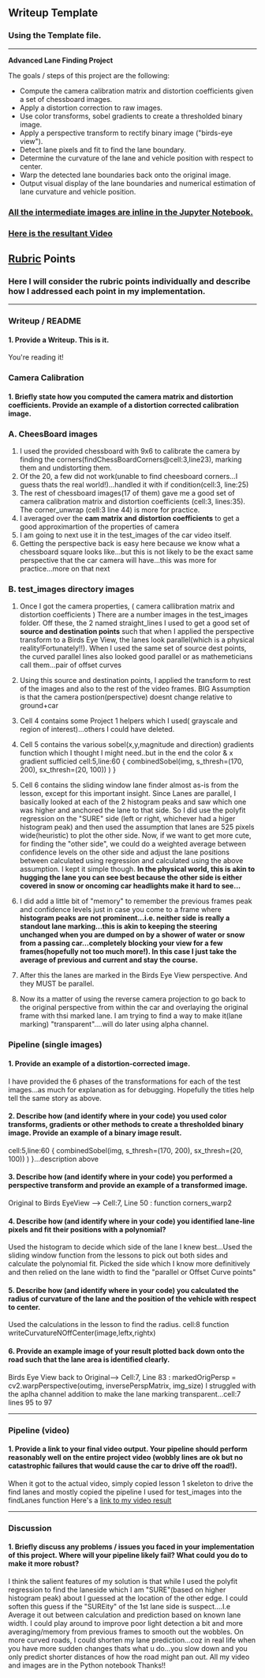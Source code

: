 ## Writeup Template

### Using the Template file.

---

**Advanced Lane Finding Project**

The goals / steps of this project are the following:

* Compute the camera calibration matrix and distortion coefficients given a set of chessboard images.
* Apply a distortion correction to raw images.
* Use color transforms, sobel gradients to create a thresholded binary image.
* Apply a perspective transform to rectify binary image ("birds-eye view").
* Detect lane pixels and fit to find the lane boundary.
* Determine the curvature of the lane and vehicle position with respect to center.
* Warp the detected lane boundaries back onto the original image.
* Output visual display of the lane boundaries and numerical estimation of lane curvature and vehicle position.

[//]: # (Image References)

### [All the intermediate images are inline in the Jupyter Notebook.](https://github.com/paragrt/SelfDrivingCARND/tree/master/CarND-Advanced-Lane-Lines/P_Adv.ipynb)
### [Here is the resultant Video](https://github.com/paragrt/SelfDrivingCARND/tree/master/CarND-Advanced-Lane-Lines/videos/pv1.mp4)

## [Rubric](https://review.udacity.com/#!/rubrics/571/view) Points

### Here I will consider the rubric points individually and describe how I addressed each point in my implementation.  

---

### Writeup / README

#### 1. Provide a Writeup. This is it.

You're reading it!

### Camera Calibration

#### 1. Briefly state how you computed the camera matrix and distortion coefficients. Provide an example of a distortion corrected calibration image.

### A. CheesBoard images
1. I used the provided chessboard with 9x6 to calibrate the camera by finding the corners(findChessBoardCorners@cell:3,line23), marking them and undistorting them.
2. Of the 20, a few did not work(unable to find cheesboard corners...I guess thats the real world!)...handled it with if condition(cell:3, line:25)
3. The rest of chessboard images(17 of them) gave me a good set of camera calibration matrix and distortion coefficients (cell:3, lines:35). The corner_unwrap (cell:3 line 44) is more for practice.
4. I averaged over the <b>cam matrix and distortion coefficients</b> to get a good approximartion of the properties of camera
5. I am going to next use it in the test_images of the car video itself.
6. Getting the perspective back is easy here because we know what a chessboard square looks like...but this is not likely to be the exact same perspective that the car camera will have...this was more for practice...more on that next

### B. test_images directory images
1. Once I got the camera properties, ( camera callibration matrix and distortion coefficients ) There are a number images in the test_images folder. Off these, the 2 named straight_lines I used to get a good set of <b>source and destination points</b> such that when I applied the perspective transform to a Birds Eye View, the lanes look parallel(which is a physical reality!Fortunately!!). When I used the same set of source dest points, the curved parallel lines also looked good parallel or as mathemeticians call them...pair of offset curves
2. Using this source and destination points, I applied the transform to rest of the images and also to the rest of the video frames. BIG Assumption is that the camera postion(perspective) doesnt change relative to ground+car 
3. Cell 4 contains some Project 1 helpers which I used( grayscale and region of interest)...others I could have deleted.
4. Cell 5 contains the various sobel(x,y,magnitude and direction) gradients function which I thought I might need..but in the end the color & x gradient sufficied cell:5,line:60 { combinedSobel(img, s_thresh=(170, 200), sx_thresh=(20, 100)) ) }

5. Cell 6 contains the sliding window lane finder almost as-is from the lesson, except for this important insight. Since Lanes are parallel, I basically looked at each of the 2 histogram peaks and saw which one was higher and anchored the lane to that side. So I did use the polyfit regression on the "SURE" side (left or right, whichever had a higer histogram peak) and then used the assumption that lanes are 525 pixels wide(heuristic) to plot the other side. Now, if we want to get more cute, for finding the "other side", we could do a weighted average between confidence levels on the other side and adjust the lane positions between calculated using regression and calculated using the above assumption. I kept it simple though. <b>In the physical world, this is akin to hugging the lane you can see best because the other side is either covered in snow or oncoming car headlights make it hard to see...</b>
6. I did add a little bit of "memory" to remember the previous frames peak and confidence levels just in case you come to a frame where <b>histogram peaks are not prominent...i.e. neither side is really a standout lane marking...this is akin to keeping the steering unchanged when you are dumped on by a shower of water or snow from a passing car...completely blocking your view for a few frames(hopefully not too much more!). In this case I just take the average of previous and current and stay the course.</b> 
7. After this the lanes are marked in the Birds Eye View perspective. And they MUST be parallel.
8. Now its a matter of using the reverse camera projection to go back to the original perspective from within the car and overlaying the original frame with thsi marked lane. I am trying to find a way to make it(lane marking) "transparent"....will do later using alpha channel.
### Pipeline (single images)

#### 1. Provide an example of a distortion-corrected image.

I have provided the 6 phases of the transformations for each of the test images...as much for explanation as for debugging.
Hopefully the titles help tell the same story as above.

#### 2. Describe how (and identify where in your code) you used color transforms, gradients or other methods to create a thresholded binary image.  Provide an example of a binary image result.
cell:5,line:60 { combinedSobel(img, s_thresh=(170, 200), sx_thresh=(20, 100)) ) }...description above

#### 3. Describe how (and identify where in your code) you performed a perspective transform and provide an example of a transformed image.
Original to Birds EyeView --> Cell:7, Line 50 : function corners_warp2

#### 4. Describe how (and identify where in your code) you identified lane-line pixels and fit their positions with a polynomial?
Used the histogram to decide which side of the lane I knew best...Used the sliding window function from the lessons to pick out both sides and calculate the polynomial fit. Picked the side which I know more definitively and then relied on the lane width to find the "parallel or Offset Curve points"

#### 5. Describe how (and identify where in your code) you calculated the radius of curvature of the lane and the position of the vehicle with respect to center.
Used the calculations in the lesson to find the radius. cell:8 function writeCurvatureNOffCenter(image,leftx,rightx)


#### 6. Provide an example image of your result plotted back down onto the road such that the lane area is identified clearly.
Birds Eye View back to Original--> Cell:7, Line 83 : markedOrigPersp = cv2.warpPerspective(outimg, inversePerspMatrix, img_size)
I struggled with the aplha channel addition to make the lane marking transparent...cell:7 lines 95 to 97

---

### Pipeline (video)

#### 1. Provide a link to your final video output.  Your pipeline should perform reasonably well on the entire project video (wobbly lines are ok but no catastrophic failures that would cause the car to drive off the road!).
When it got to the actual video, simply copied lesson 1 skeleton to drive the find lanes and mostly copied the pipeline I used for test_images into the findLanes function
Here's a [link to my video result](https://github.com/paragrt/SelfDrivingCARND/tree/master/CarND-Advanced-Lane-Lines/videos/pv1.mp4)

---

### Discussion

#### 1. Briefly discuss any problems / issues you faced in your implementation of this project.  Where will your pipeline likely fail?  What could you do to make it more robust?

I think the salient features of my solution is that while I used the polyfit regression to find the laneside which I am "SURE"(based on higher histogram peak) about I guessed at the location of the other edge. I could soften this guess if the "SUREity" of the 1st lane side is suspect....I.e Average it out between calculation and prediction based on known lane width. 
I could play around to improve poor light detection a bit and more averaging/memory from previous frames to smooth out the wobbles. On more curved roads, I could shorten my lane prediction...coz in real life when you have more sudden changes thats what u do...you slow down and you only predict shorter distances of how the road might pan out.
All my video and images are in the Python notebook
Thanks!!
